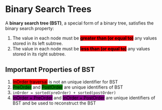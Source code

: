# Binary Search Trees

A **binary search tree (BST)**, a special form of a binary tree, satisfies the binary search property:

1. The value in each node must be <mark style="background-color:red;">**greater than (or equal to)**</mark> any values stored in its left subtree.
2. The value in each node must be <mark style="background-color:red;">**less than (or equal to)**</mark> any values stored in its right subtree.

## Important Properties of BST

1. <mark style="background-color:red;">InOrder traversal</mark> is not an unique identifier for BST
2. <mark style="background-color:green;">PreOrder</mark> and <mark style="background-color:green;">PostOrder</mark> are unique identifiers of BST
3. `inOrder = sorted(preOrder) + sorted(postOrder)`
4. <mark style="background-color:purple;">InOrder + PreOrder</mark> and <mark style="background-color:purple;">InOrder + PostOrder</mark> are unique identifiers of BST and be used to reconstruct the BST

